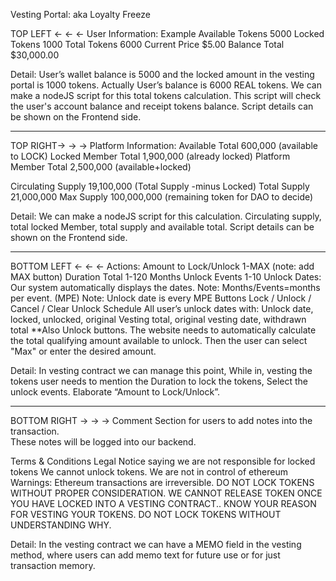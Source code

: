 Vesting Portal: aka Loyalty Freeze

TOP LEFT <- <- <-
User Information: Example
Available Tokens 5000
Locked Tokens 1000
Total Tokens 6000
Current Price $5.00
Balance Total $30,000.00

Detail: User’s wallet balance is 5000 and the locked amount in the vesting portal is 1000 tokens. Actually User’s balance is 6000 REAL tokens. We can make a nodeJS script for this total tokens calculation. This script will check the user's account balance and receipt tokens balance. Script details can be shown on the Frontend side.

---

TOP RIGHT-> -> ->
Platform Information:
Available Total 600,000 (available to LOCK)
Locked Member Total 1,900,000 (already locked)
Platform Member Total 2,500,000 (available+locked)

Circulating Supply 19,100,000 (Total Supply -minus Locked)
Total Supply 21,000,000
Max Supply 100,000,000 (remaining token for DAO to decide)

Detail: We can make a nodeJS script for this calculation. Circulating supply, total locked Member, total supply and available total. Script details can be shown on the Frontend side.

---

BOTTOM LEFT <- <- <-
Actions:
Amount to Lock/Unlock 1-MAX (note: add MAX button)
Duration Total 1-120 Months
Unlock Events 1-10
Unlock Dates: Our system automatically displays the dates.
Note: Months/Events=months per event. (MPE)
Note: Unlock date is every MPE
Buttons Lock / Unlock / Cancel / Clear
Unlock Schedule All user’s unlock dates with:
Unlock date, locked, unlocked, original Vesting total, original
vesting date, withdrawn total
\*\*Also Unlock buttons. The website needs to automatically calculate the total qualifying amount available to unlock. Then the user can select "Max" or enter the desired amount.

Detail: In vesting contract we can manage this point, While in, vesting the tokens user needs to mention the Duration to lock the tokens, Select the unlock events. Elaborate “Amount to Lock/Unlock”.

---

BOTTOM RIGHT -> -> ->
Comment Section for users to add notes into the transaction.  
These notes will be logged into our backend.

Terms & Conditions Legal Notice saying we are not responsible for locked tokens
We cannot unlock tokens. We are not in control of ethereum
Warnings:
Ethereum transactions are irreversible. DO NOT LOCK TOKENS WITHOUT PROPER CONSIDERATION. WE CANNOT RELEASE TOKEN ONCE YOU HAVE LOCKED INTO A VESTING CONTRACT..
KNOW YOUR REASON FOR VESTING YOUR TOKENS. DO NOT LOCK TOKENS WITHOUT UNDERSTANDING WHY.

Detail: In the vesting contract we can have a MEMO field in the vesting method, where users can add memo text for future use or for just transaction memory.
